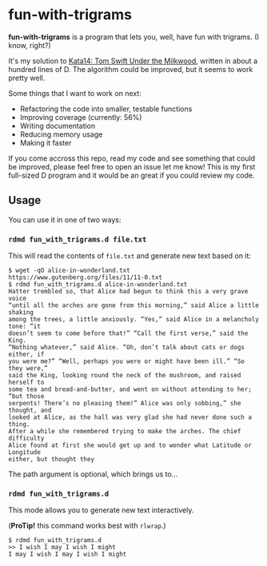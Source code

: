 # fun-with-trigrams

**fun-with-trigrams** is a program that lets you, well, have fun with trigrams.
(I know, right?)

It's my solution to [Kata14: Tom Swift Under the Milkwood][0],
written in about a hundred lines of D. The algorithm could be improved, but it
seems to work pretty well.

Some things that I want to work on next:

- Refactoring the code into smaller, testable functions
- Improving coverage (currently: 56%)
- Writing documentation
- Reducing memory usage
- Making it faster

If you come accross this repo, read my code and see something that could be
improved, please feel free to open an issue let me know! This is my first
full-sized D program and it would be an great if you could review my code.

## Usage

You can use it in one of two ways:

### `rdmd fun_with_trigrams.d file.txt`

This will read the contents of `file.txt` and generate new text based on it:

```
$ wget -qO alice-in-wonderland.txt https://www.gutenberg.org/files/11/11-0.txt
$ rdmd fun_with_trigrams.d alice-in-wonderland.txt
Hatter trembled so, that Alice had begun to think this a very grave voice
“until all the arches are gone from this morning,” said Alice a little shaking
among the trees, a little anxiously. “Yes,” said Alice in a melancholy tone: “it
doesn’t seem to come before that!” “Call the first verse,” said the King.
“Nothing whatever,” said Alice. “Oh, don’t talk about cats or dogs either, if
you were me?” “Well, perhaps you were or might have been ill.” “So they were,”
said the King, looking round the neck of the mushroom, and raised herself to
some tea and bread-and-butter, and went on without attending to her; “but those
serpents! There’s no pleasing them!” Alice was only sobbing,” she thought, and
looked at Alice, as the hall was very glad she had never done such a thing.
After a while she remembered trying to make the arches. The chief difficulty
Alice found at first she would get up and to wonder what Latitude or Longitude
either, but thought they
```

The path argument is optional, which brings us to…

### `rdmd fun_with_trigrams.d`

This mode allows you to generate new text interactively.

(**ProTip!** this command works best with `rlwrap`.)

```
$ rdmd fun_with_trigrams.d
>> I wish I may I wish I might
I may I wish I may I wish I might
```

[0]: http://codekata.com/kata/kata14-tom-swift-under-the-milkwood/
